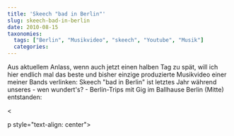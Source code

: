 ```yaml
---
title: 'Skeech "bad in Berlin"'
slug: skeech-bad-in-berlin
date: 2010-08-15
taxonomies:
  tags: ["Berlin", "Musikvideo", "skeech", "Youtube", "Musik"]
  categories: 
---
```


<p>Aus aktuellem Anlass, wenn auch jetzt einen halben Tag zu spät, will ich hier endlich mal das beste und bisher einzige produzierte Musikvideo einer meiner Bands verlinken: Skeech "bad in Berlin" ist letztes Jahr während unseres - wen wundert's? - Berlin-Trips mit Gig im Ballhause Berlin (Mitte) entstanden:

&lt;

p style="text-align: center"&gt;

</p><p style="text-align: center"></p>